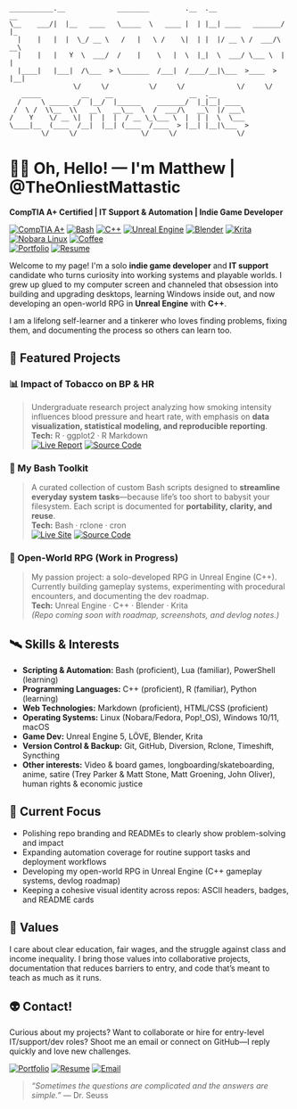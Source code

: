 ```
___________.__             ________         .__  .__                 __   
\__    ___/|  |__   ____   \_____  \   ____ |  | |__| ____   _______/  |_ 
  |    |   |  |  \_/ __ \   /   |   \ /    \|  | |  |/ __ \ /  ___/\   __\
  |    |   |   Y  \  ___/  /    |    \   |  \  |_|  \  ___/ \___ \  |  |  
  |____|   |___|  /\___  > \_______  /___|  /____/__|\___  >____  > |__|  
                \/     \/          \/     \/             \/     \/        
   _____          __    __                   __  .__                      
  /     \ _____ _/  |__/  |______    _______/  |_|__| ____                
 /  \ /  \\__  \\   __\   __\__  \  /  ___/\   __\  |/ ___\               
/    Y    \/ __ \|  |  |  |  / __ \_\___ \  |  | |  \  \___               
\____|__  (____  /__|  |__| (____  /____  > |__| |__|\___  >              
        \/     \/                \/     \/               \/               
```

# 🧑‍🚀 Oh, Hello! — I'm Matthew | @TheOnliestMattastic

**CompTIA A+ Certified | IT Support & Automation | Indie Game Developer**

[![CompTIA A+](https://img.shields.io/badge/CompTIA-A%2B_Certified-bd93f9?style=for-the-badge&logo=comptia&logoColor=white&labelColor=6272a4)](https://www.credly.com/badges/b85bd0a5-0d6a-4d27-ba9b-1fee27e397f0/public_url)
[![Bash](https://img.shields.io/badge/Shell-Bash-bd93f9?style=for-the-badge&logo=gnubash&logoColor=white&labelColor=6272a4)](https://www.gnu.org/software/bash/)
[![C++](https://img.shields.io/badge/Language-C++-bd93f9?style=for-the-badge&logo=cplusplus&logoColor=white&labelColor=6272a4)](https://isocpp.org/)
[![Unreal Engine](https://img.shields.io/badge/Engine-Unreal-bd93f9?style=for-the-badge&logo=unrealengine&logoColor=white&labelColor=6272a4)](https://www.unrealengine.com/)
[![Blender](https://img.shields.io/badge/3D-Blender-bd93f9?style=for-the-badge&logo=blender&logoColor=white&labelColor=6272a4)](https://www.blender.org/)
[![Krita](https://img.shields.io/badge/Digital_Art-Krita-bd93f9?style=for-the-badge&logo=krita&logoColor=white&labelColor=6272a4)](https://krita.org/en/)
[![Nobara Linux](https://img.shields.io/badge/Linux-Nobara-bd93f9?style=for-the-badge&logo=nobaralinux&logoColor=white&labelColor=6272a4)](https://nobaraproject.org/)
[![Coffee](https://img.shields.io/badge/Fueled_by-Coffee-bd93f9?style=for-the-badge&logo=buymeacoffee&logoColor=white&labelColor=6272a4)](https://en.wikipedia.org/wiki/The_Oh,_Hello_Show)  
[![Portfolio](https://img.shields.io/badge/Portfolio-Live_Site-bd93f9?style=for-the-badge&logo=githubpages&logoColor=white&labelColor=6272a4)](https://theonliestmattastic.github.io/)
[![Resume](https://img.shields.io/badge/Resume-PDF-bd93f9?style=for-the-badge&logo=adobeacrobatreader&logoColor=white&labelColor=6272a4)](https://raw.githubusercontent.com/theonliestmattastic/theonliestmattastic.github.io/main/assets/docs/resume.pdf)

Welcome to my page! I'm a solo **indie game developer** and **IT support** candidate who turns curiosity into working systems and playable worlds. I grew up glued to my computer screen and channeled that obsession into building and upgrading desktops, learning Windows inside out, and now developing an open-world RPG in **Unreal Engine** with **C++**.  

I am a lifelong self-learner and a tinkerer who loves finding problems, fixing them, and documenting the process so others can learn too.  

## 🚀 Featured Projects

### 📊 Impact of Tobacco on BP & HR  
> Undergraduate research project analyzing how smoking intensity influences blood pressure and heart rate, with emphasis on **data visualization, statistical modeling, and reproducible reporting**.  
**Tech:** R · ggplot2 · R Markdown   
[![Live Report](https://img.shields.io/badge/Report-Live_Site-bd93f9?style=for-the-badge&logo=githubpages&logoColor=white&labelColor=6272a4)](https://theonliestmattastic.github.io/Psychology-Research-Impact-of-Tobacco-on-BP-and-HR/)
[![Source Code](https://img.shields.io/badge/GitHub-Code-bd93f9?style=for-the-badge&logo=github&logoColor=white&labelColor=6272a4)](https://github.com/theonliestmattastic/Psychology-Research-Impact-of-Tobacco-on-BP-and-HR)

### 🧰 My Bash Toolkit  
> A curated collection of custom Bash scripts designed to **streamline everyday system tasks**—because life’s too short to babysit your filesystem. Each script is documented for **portability, clarity, and reuse**.  
**Tech:** Bash · rclone · cron  
[![Live Site](https://img.shields.io/badge/Toolkit-Site-bd93f9?style=for-the-badge&logo=githubpages&logoColor=white&labelColor=6272a4)](https://theonliestmattastic.github.io/my-bash-toolkit/)
[![Source Code](https://img.shields.io/badge/GitHub-Code-bd93f9?style=for-the-badge&logo=github&logoColor=white&labelColor=6272a4)](https://github.com/theonliestmattastic/my-bash-toolkit)

### 👾 Open-World RPG (Work in Progress)  
> My passion project: a solo-developed RPG in Unreal Engine (C++). Currently building gameplay systems, experimenting with procedural encounters, and documenting the dev roadmap.  
**Tech:** Unreal Engine · C++ · Blender · Krita  
*(Repo coming soon with roadmap, screenshots, and devlog notes.)*

## 🛰️ Skills & Interests

- **Scripting & Automation:** Bash (proficient), Lua (familiar), PowerShell (learning)
- **Programming Languages:** C++ (proficient), R (familiar), Python (learning)
- **Web Technologies:** Markdown (proficient), HTML/CSS (proficient)
- **Operating Systems:** Linux (Nobara/Fedora, Pop!_OS), Windows 10/11, macOS
- **Game Dev:** Unreal Engine 5, LÖVE, Blender, Krita
- **Version Control & Backup:** Git, GitHub, Diversion, Rclone, Timeshift, Syncthing
- **Other interests:** Video & board games, longboarding/skateboarding, anime, satire (Trey Parker & Matt Stone, Matt Groening, John Oliver), human rights & economic justice  

## 🔬 Current Focus

- Polishing repo branding and READMEs to clearly show problem-solving and impact  
- Expanding automation coverage for routine support tasks and deployment workflows  
- Developing my open-world RPG in Unreal Engine (C++ gameplay systems, devlog roadmap)  
- Keeping a cohesive visual identity across repos: ASCII headers, badges, and README cards  

## 🌠 Values

I care about clear education, fair wages, and the struggle against class and income inequality. I bring those values into collaborative projects, documentation that reduces barriers to entry, and code that’s meant to teach as much as it runs.  

## 👽 Contact!

Curious about my projects? Want to collaborate or hire for entry-level IT/support/dev roles? Shoot me an email or connect on GitHub—I reply quickly and love new challenges.  

[![Portfolio](https://img.shields.io/badge/Portfolio-Live_Site-bd93f9?style=for-the-badge&logo=githubpages&logoColor=white&labelColor=6272a4)](https://theonliestmattastic.github.io/)
[![Resume](https://img.shields.io/badge/Resume-PDF-bd93f9?style=for-the-badge&logo=adobeacrobatreader&logoColor=white&labelColor=6272a4)](https://raw.githubusercontent.com/theonliestmattastic/theonliestmattastic.github.io/main/assets/docs/resume.pdf)
[![Email](https://img.shields.io/badge/Email-matthew.poole485%40gmail.com-bd93f9?style=for-the-badge&logo=gmail&logoColor=white&labelColor=6272a4)](mailto:matthew.poole485@gmail.com)  

> _“Sometimes the questions are complicated and the answers are simple.”_ — Dr. Seuss
